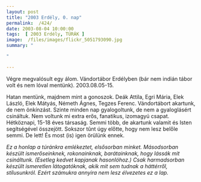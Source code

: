 ```yaml
---
layout: post
title: "2003 Erdély, 0. nap"
permalink:  /424/ 
date: 2003-08-04 10:00:00
tags:  [ 2003 Erdély, TÚRÁK ] 
image:  /files/images/flickr_5051793090.jpg 
summary: "

"

---
```

Végre megvalósult egy álom. Vándortábor Erdélyben (bár nem indián tábor volt és nem lóval mentünk). 2003.08.05-15.

Hatan mentünk, majdnem mint a gonoszok. Deák Attila, Egri Mária, Elek László, Elek Mátyás, Németh Ágnes, Tegzes Ferenc. Vándortábort akartunk, de nem önkínzást. Szinte minden nap gyalogoltunk, de nem a gyaloglásért csináltuk. Nem voltunk mi extra erős, fanatikus, izomagyú csapat. Hétköznapi, 15-18 éves társaság. Semmi több, de akartunk valamit és Isten segítségével összejött. Sokszor tûnt úgy előtte, hogy nem lesz belőle semmi. De lett! És most (is) igen örülünk ennek.

 *Ez a honlap a túránkra emlékeztet, elsősorban minket. Másodsorban készült ismerőseinknek, rokonainknak, barátainknak, hogy lássák mit csináltunk. (Esetleg kedvet kapjanak hasonlóhoz.) Csak harmadsorban készült ismeretlen látogatóknak, akik mit sem tudnak a háttérről, stílusunkról. Ezért számukra annyira nem lesz élvezetes ez a lap.* 

